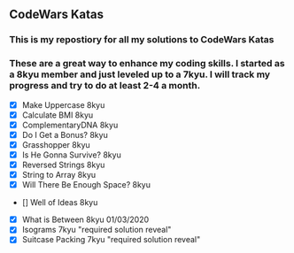 ## CodeWars Katas

### This is my repostiory for all my solutions to CodeWars Katas

### These are a great way to enhance my coding skills. I started as a 8kyu member and just leveled up to a 7kyu. I will track my progress and try to do at least 2-4 a month.

- [x] Make Uppercase 8kyu
- [x] Calculate BMI 8kyu
- [x] ComplementaryDNA 8kyu
- [x] Do I Get a Bonus? 8kyu
- [x] Grasshopper 8kyu
- [x] Is He Gonna Survive? 8kyu
- [x] Reversed Strings 8kyu
- [x] String to Array 8kyu
- [x] Will There Be Enough Space? 8kyu
- [] Well of Ideas 8kyu
- [x] What is Between 8kyu 01/03/2020
- [x] Isograms 7kyu "required solution reveal"
- [x] Suitcase Packing 7kyu "required solution reveal"